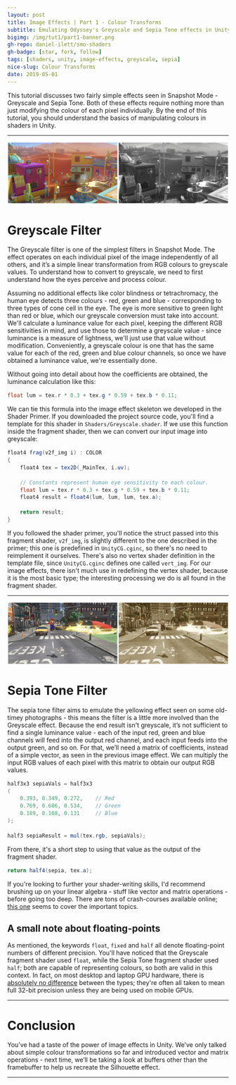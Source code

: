 ```yaml
---
layout: post
title: Image Effects | Part 1 - Colour Transforms
subtitle: Emulating Odyssey's Greyscale and Sepia Tone effects in Unity
bigimg: /img/tut1/part1-banner.png
gh-repo: daniel-ilett/smo-shaders
gh-badge: [star, fork, follow]
tags: [shaders, unity, image-effects, greyscale, sepia]
nice-slug: Colour Transforms
date: 2019-05-01
---
```


This tutorial discusses two fairly simple effects seen in Snapshot Mode - Greyscale and Sepia Tone. Both of these effects require nothing more than just modifying the colour of each pixel individually. By the end of this tutorial, you should understand the basics of manipulating colours in shaders in Unity.

<hr/>

![Greyscale Filter](/img/tut1/part1-greyscale.png)

# Greyscale Filter

The Greyscale filter is one of the simplest filters in Snapshot Mode. The effect operates on each individual pixel of the image independently of all others, and it’s a simple linear transformation from RGB colours to greyscale values. To understand how to convert to greyscale, we need to first understand how the eyes perceive and process colour.

Assuming no additional effects like color blindness or tetrachromacy, the human eye detects three colours - red, green and blue - corresponding to three types of cone cell in the eye. The eye is more sensitive to green light than red or blue, which our greyscale conversion must take into account. We'll calculate a luminance value for each pixel, keeping the different RGB sensitivities in mind, and use those to determine a greyscale value - since luminance is a measure of lightness, we'll just use that value without modification. Conveniently, a greyscale colour is one that has the same value for each of the red, green and blue colour channels, so once we have obtained a luminance value, we're essentially done.

Without going into detail about how the coefficients are obtained, the luminance calculation like this:

~~~glsl
float lum = tex.r * 0.3 + tex.g * 0.59 + tex.b * 0.11;
~~~

We can tie this formula into the image effect skeleton we developed in the Shader Primer. If you downloaded the project source code, you'll find a template for this shader in `Shaders/Greyscale.shader`. If we use this function inside the fragment shader, then we can convert our input image into greyscale:

~~~glsl
float4 frag(v2f_img i) : COLOR
{
    float4 tex = tex2D(_MainTex, i.uv);

    // Constants represent human eye sensitivity to each colour.
    float lum = tex.r * 0.3 + tex.g * 0.59 + tex.b * 0.11;
    float4 result = float4(lum, lum, lum, tex.a);

    return result;
}
~~~

If you followed the shader primer, you'll notice the struct passed into this fragment shader, `v2f_img`, is slightly different to the one described in the primer; this one is predefined in `UnityCG.cginc`, so there's no need to reimplement it ourselves. There's also no vertex shader definition in the template file, since `UnityCG.cginc` defines one called `vert_img`. For our image effects, there isn't much use in redefining the vertex shader, because it is the most basic type; the interesting processing we do is all found in the fragment shader.

<hr/>

![Sepia-tone Filter](/img/tut1/part1-sepia.png)

# Sepia Tone Filter

The sepia tone filter aims to emulate the yellowing effect seen on some old-timey photographs - this means the filter is a little more involved than the Greyscale effect. Because the end result isn't greyscale, it’s not sufficient to find a single luminance value - each of the input red, green and blue channels will feed into the output red channel, and each input feeds into the output green, and so on. For that, we’ll need a matrix of coefficients, instead of a simple vector, as seen in the previous image effect. We can multiply the input RGB values of each pixel with this matrix to obtain our output RGB values.

~~~glsl
half3x3 sepiaVals = half3x3
(
    0.393, 0.349, 0.272,    // Red
    0.769, 0.686, 0.534,    // Green
    0.189, 0.168, 0.131     // Blue
);

half3 sepiaResult = mul(tex.rgb, sepiaVals);
~~~

From there, it's a short step to using that value as the output of the fragment shader.

~~~glsl
return half4(sepia, tex.a);
~~~

If you're looking to further your shader-writing skills, I'd recommend brushing up on your linear algebra - stuff like vector and matrix operations - before going too deep. There are tons of crash-courses available online; [this one](http://metalbyexample.com/linear-algebra/) seems to cover the important topics.

## A small note about floating-points

As mentioned, the keywords `float`, `fixed` and `half` all denote floating-point numbers of different precision. You'll have noticed that the Greyscale fragment shader used `float`, while the Sepia Tone fragment shader used `half`; both are capable of representing colours, so both are valid in this context. In fact, on most desktop and laptop GPU hardware, there is [absolutely no difference](https://docs.unity3d.com/Manual/SL-DataTypesAndPrecision.html) between the types; they're often all taken to mean full 32-bit precision unless they are being used on mobile GPUs.

<hr/>

# Conclusion

You’ve had a taste of the power of image effects in Unity. We’ve only talked about simple colour transformations so far and introduced vector and matrix operations - next time, we’ll be taking a look at buffers other than the framebuffer to help us recreate the Silhouette effect.

<hr/>
